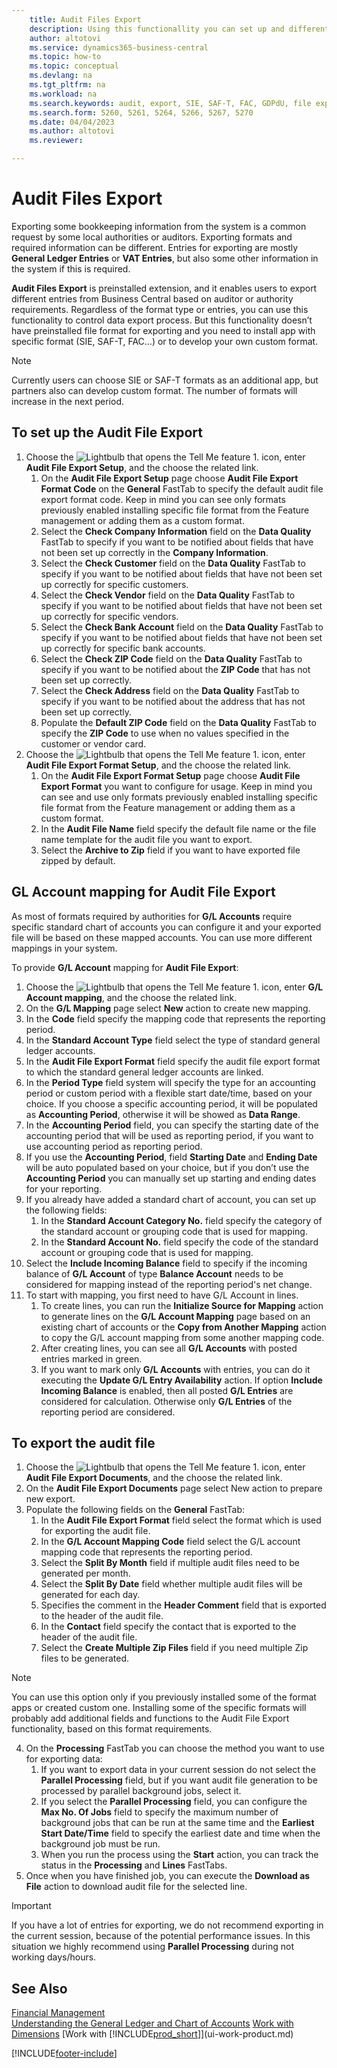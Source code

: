 ```yaml
---
    title: Audit Files Export
    description: Using this functionallity you can set up and different export formats and export the based on auditors or authorities requirments.
    author: altotovi
    ms.service: dynamics365-business-central
    ms.topic: how-to
    ms.topic: conceptual
    ms.devlang: na
    ms.tgt_pltfrm: na
    ms.workload: na
    ms.search.keywords: audit, export, SIE, SAF-T, FAC, GDPdU, file export
    ms.search.form: 5260, 5261, 5264, 5266, 5267, 5270
    ms.date: 04/04/2023
    ms.author: altotovi
    ms.reviewer:

---
```

# Audit Files Export

Exporting some bookkeeping information from the system is a common request by some local authorities or auditors. Exporting formats and required information can be different. Entries for exporting are mostly **General Ledger Entries** or **VAT Entries**, but also some other information in the system if this is required.  

**Audit Files Export** is preinstalled extension, and it enables users to export different entries from Business Central based on auditor or authority requirements. Regardless of the format type or entries, you can use this functionality to control data export process. But this functionality doesn’t have preinstalled file format for exporting and you need to install app with specific format (SIE, SAF-T, FAC…) or to develop your own custom format.  

> [!NOTE]
> Currently users can choose SIE or SAF-T formats as an additional app, but partners also can develop custom format. The number of formats will increase in the next period. 

## To set up the Audit File Export

1. Choose the ![Lightbulb that opens the Tell Me feature 1.](media/ui-search/search_small.png "Tell me what you want to do") icon, enter **Audit File Export Setup**, and the choose the related link. 
    1.  On the **Audit File Export Setup** page choose **Audit File Export Format Code** on the **General** FastTab to specify the default audit file export format code. Keep in mind you can see only formats previously enabled installing specific file format from the Feature management or adding them as a custom format. 
    2.	Select the **Check Company Information** field on the **Data Quality** FastTab to specify if you want to be notified about fields that have not been set up correctly in the **Company Information**. 
    3.	Select the **Check Customer** field on the **Data Quality** FastTab to specify if you want to be notified about fields that have not been set up correctly for specific customers. 
    4.	Select the **Check Vendor** field on the **Data Quality** FastTab to specify if you want to be notified about fields that have not been set up correctly for specific vendors. 
    5.	Select the **Check Bank Account** field on the **Data Quality** FastTab to specify if you want to be notified about fields that have not been set up correctly for specific bank accounts. 
    6.	Select the **Check ZIP Code** field on the **Data Quality** FastTab to specify if you want to be notified about the **ZIP Code** that has not been set up correctly. 
    7.	Select the **Check Address** field on the **Data Quality** FastTab to specify if you want to be notified about the address that has not been set up correctly. 
    8.	Populate the **Default ZIP Code** field on the **Data Quality** FastTab to specify the **ZIP Code** to use when no values specified in the customer or vendor card. 
2.	Choose the ![Lightbulb that opens the Tell Me feature 1.](media/ui-search/search_small.png "Tell me what you want to do") icon, enter **Audit File Export Format Setup**, and the choose the related link. 
    1.	On the **Audit File Export Format Setup** page choose **Audit File Export Format** you want to configure for usage. Keep in mind you can see and use only formats previously enabled installing specific file format from the Feature management or adding them as a custom format.  
    2.	In the **Audit File Name** field specify the default file name or the file name template for the audit file you want to export.  
    3.	Select the **Archive to Zip** field if you want to have exported file zipped by default. 

## GL Account mapping for Audit File Export

As most of formats required by authorities for **G/L Accounts** require specific standard chart of accounts you can configure it and your exported file will be based on these mapped accounts. You can use more different mappings in your system.  

To provide **G/L Account** mapping for **Audit File Export**: 

1.	Choose the ![Lightbulb that opens the Tell Me feature 1.](media/ui-search/search_small.png "Tell me what you want to do") icon, enter **G/L Account mapping**, and the choose the related link. 
2.	On the **G/L Mapping** page select **New** action to create new mapping.  
3.	In the **Code** field specify the mapping code that represents the reporting period. 
4.	In the **Standard Account Type** field select the type of standard general ledger accounts. 
5.	In the **Audit File Export Format** field specify the audit file export format to which the standard general ledger accounts are linked.  
6.	In the **Period Type** field system will specify the type for an accounting period or custom period with a flexible start date/time, based on your choice. If you choose a specific accounting period, it will be populated as **Accounting Period**, otherwise it will be showed as **Data Range**. 
7.	In the **Accounting Period** field, you can specify the starting date of the accounting period that will be used as reporting period, if you want to use accounting period as reporting period.  
8.	If you use the **Accounting Period**, field **Starting Date** and **Ending Date** will be auto populated based on your choice, but if you don’t use the **Accounting Period** you can manually set up starting and ending dates for your reporting. 
9.	If you already have added a standard chart of account, you can set up the following fields:   
    1.	In the **Standard Account Category No.** field specify the category of the standard account or grouping code that is used for mapping. 
    2.	In the **Standard Account No.** field specify the code of the standard account or grouping code that is used for mapping.  
10.	Select the **Include Incoming Balance** field to specify if the incoming balance of **G/L Account** of type **Balance Account** needs to be considered for mapping instead of the reporting period's net change. 
11.	To start with mapping, you first need to have G/L Account in lines.   
    1.	To create lines, you can run the **Initialize Source for Mapping** action to generate lines on the **G/L Account Mapping** page based on an existing chart of accounts or the **Copy from Another Mapping** action to copy the G/L account mapping from some another mapping code.  
    2.	After creating lines, you can see all **G/L Accounts** with posted entries marked in green.  
    3.	If you want to mark only **G/L Accounts** with entries, you can do it executing the **Update G/L Entry Availability** action. If option **Include Incoming Balance** is enabled, then all posted **G/L Entries** are considered for calculation. Otherwise only **G/L Entries** of the reporting period are considered.  

## To export the audit file

1.	Choose the ![Lightbulb that opens the Tell Me feature 1.](media/ui-search/search_small.png "Tell me what you want to do") icon, enter **Audit File Export Documents**, and the choose the related link.  
2.	On the **Audit File Export Documents** page select New action to prepare new export.  
3.	Populate the following fields on the **General** FastTab:   
    1.	In the **Audit File Export Format** field select the format which is used for exporting the audit file. 
    2.	In the **G/L Account Mapping Code** field select the G/L account mapping code that represents the reporting period. 
    3.	Select the **Split By Month** field if multiple audit files need to be generated per month.  
    4.	Select the **Split By Date** field whether multiple audit files will be generated for each day. 
    5.	Specifies the comment in the **Header Comment** field that is exported to the header of the audit file.  
    6.	In the **Contact** field specify the contact that is exported to the header of the audit file. 
    7.	Select the **Create Multiple Zip Files** field if you need multiple Zip files to be generated.  

  > [!NOTE] 
  > You can use this option only if you previously installed some of the format apps or created custom one. Installing some of the specific formats will probably add additional fields and functions to the Audit File Export functionality, based on this format requirements.   

4.	On the **Processing** FastTab you can choose the method you want to use for exporting data:  
    1.	If you want to export data in your current session do not select the **Parallel Processing** field, but if you want audit file generation to be processed by parallel background jobs, select it. 
    2.	If you select the **Parallel Processing** field, you can configure the **Max No. Of Jobs** field to specify the maximum number of background jobs that can be run at the same time and the **Earliest Start Date/Time** field to specify the earliest date and time when the background job must be run.  
    3.	When you run the process using the **Start** action, you can track the status in the **Processing** and **Lines** FastTabs.   
5.	Once when you have finished job, you can execute the **Download as File** action to download audit file for the selected line.  

> [!IMPORTANT]  
> If you have a lot of entries for exporting, we do not recommend exporting in the current session, because of the potential performance issues. In this situation we highly recommend using **Parallel Processing** during not working days/hours.  

## See Also

[Financial Management](finance.md)  
[Understanding the General Ledger and Chart of Accounts](finance-general-ledger.md)
[Work with Dimensions](finance-dimensions.md)
[Work with [!INCLUDE[prod_short](includes/prod_short.md)]](ui-work-product.md)  

[!INCLUDE[footer-include](includes/footer-banner.md)]
